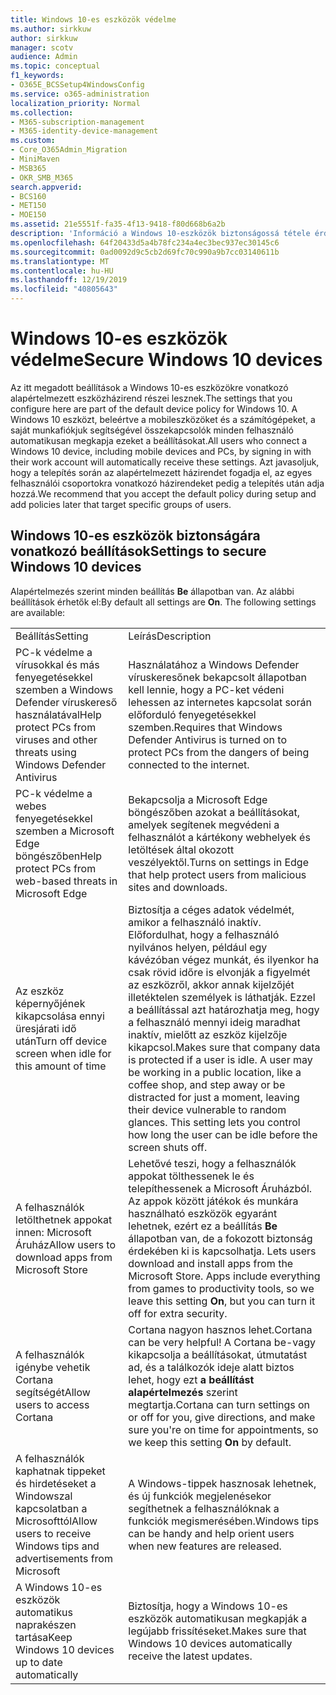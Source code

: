 ```yaml
---
title: Windows 10-es eszközök védelme
ms.author: sirkkuw
author: sirkkuw
manager: scotv
audience: Admin
ms.topic: conceptual
f1_keywords:
- O365E_BCSSetup4WindowsConfig
ms.service: o365-administration
localization_priority: Normal
ms.collection:
- M365-subscription-management
- M365-identity-device-management
ms.custom:
- Core_O365Admin_Migration
- MiniMaven
- MSB365
- OKR_SMB_M365
search.appverid:
- BCS160
- MET150
- MOE150
ms.assetid: 21e5551f-fa35-4f13-9418-f80d668b6a2b
description: 'Információ a Windows 10-eszközök biztonságossá tétele érdekében használt alapértelmezett és egyéb beállításokról. '
ms.openlocfilehash: 64f20433d5a4b78fc234a4ec3bec937ec30145c6
ms.sourcegitcommit: 0ad0092d9c5cb2d69fc70c990a9b7cc03140611b
ms.translationtype: MT
ms.contentlocale: hu-HU
ms.lasthandoff: 12/19/2019
ms.locfileid: "40805643"
---
```

# <a name="secure-windows-10-devices"></a><span data-ttu-id="e0d2e-103">Windows 10-es eszközök védelme</span><span class="sxs-lookup"><span data-stu-id="e0d2e-103">Secure Windows 10 devices</span></span>

<span data-ttu-id="e0d2e-104">Az itt megadott beállítások a Windows 10-es eszközökre vonatkozó alapértelmezett eszközházirend részei lesznek.</span><span class="sxs-lookup"><span data-stu-id="e0d2e-104">The settings that you configure here are part of the default device policy for Windows 10.</span></span> <span data-ttu-id="e0d2e-105">A Windows 10 eszközt, beleértve a mobileszközöket és a számítógépeket, a saját munkafiókjuk segítségével összekapcsolók minden felhasználó automatikusan megkapja ezeket a beállításokat.</span><span class="sxs-lookup"><span data-stu-id="e0d2e-105">All users who connect a Windows 10 device, including mobile devices and PCs, by signing in with their work account will automatically receive these settings.</span></span> <span data-ttu-id="e0d2e-106">Azt javasoljuk, hogy a telepítés során az alapértelmezett házirendet fogadja el, az egyes felhasználói csoportokra vonatkozó házirendeket pedig a telepítés után adja hozzá.</span><span class="sxs-lookup"><span data-stu-id="e0d2e-106">We recommend that you accept the default policy during setup and add policies later that target specific groups of users.</span></span>
  
## <a name="settings-to-secure-windows-10-devices"></a><span data-ttu-id="e0d2e-107">Windows 10-es eszközök biztonságára vonatkozó beállítások</span><span class="sxs-lookup"><span data-stu-id="e0d2e-107">Settings to secure Windows 10 devices</span></span>

<span data-ttu-id="e0d2e-p102">Alapértelmezés szerint minden beállítás **Be** állapotban van. Az alábbi beállítások érhetők el:</span><span class="sxs-lookup"><span data-stu-id="e0d2e-p102">By default all settings are **On**. The following settings are available:</span></span>
  
|||
|:-----|:-----|
|<span data-ttu-id="e0d2e-110">Beállítás</span><span class="sxs-lookup"><span data-stu-id="e0d2e-110">Setting</span></span>  <br/> |<span data-ttu-id="e0d2e-111">Leírás</span><span class="sxs-lookup"><span data-stu-id="e0d2e-111">Description</span></span>  <br/> |
|<span data-ttu-id="e0d2e-112">PC-k védelme a vírusokkal és más fenyegetésekkel szemben a Windows Defender víruskereső használatával</span><span class="sxs-lookup"><span data-stu-id="e0d2e-112">Help protect PCs from viruses and other threats using Windows Defender Antivirus</span></span>  <br/> |<span data-ttu-id="e0d2e-113">Használatához a Windows Defender víruskeresőnek bekapcsolt állapotban kell lennie, hogy a PC-ket védeni lehessen az internetes kapcsolat során előforduló fenyegetésekkel szemben.</span><span class="sxs-lookup"><span data-stu-id="e0d2e-113">Requires that Windows Defender Antivirus is turned on to protect PCs from the dangers of being connected to the internet.</span></span>  <br/> |
|<span data-ttu-id="e0d2e-114">PC-k védelme a webes fenyegetésekkel szemben a Microsoft Edge böngészőben</span><span class="sxs-lookup"><span data-stu-id="e0d2e-114">Help protect PCs from web-based threats in Microsoft Edge</span></span>  <br/> |<span data-ttu-id="e0d2e-115">Bekapcsolja a Microsoft Edge böngészőben azokat a beállításokat, amelyek segítenek megvédeni a felhasználót a kártékony webhelyek és letöltések által okozott veszélyektől.</span><span class="sxs-lookup"><span data-stu-id="e0d2e-115">Turns on settings in Edge that help protect users from malicious sites and downloads.</span></span>  <br/> |
|<span data-ttu-id="e0d2e-116">Az eszköz képernyőjének kikapcsolása ennyi üresjárati idő után</span><span class="sxs-lookup"><span data-stu-id="e0d2e-116">Turn off device screen when idle for this amount of time</span></span>  <br/> |<span data-ttu-id="e0d2e-p103">Biztosítja a céges adatok védelmét, amikor a felhasználó inaktív. Előfordulhat, hogy a felhasználó nyilvános helyen, például egy kávézóban végez munkát, és ilyenkor ha csak rövid időre is elvonják a figyelmét az eszközről, akkor annak kijelzőjét illetéktelen személyek is láthatják. Ezzel a beállítással azt határozhatja meg, hogy a felhasználó mennyi ideig maradhat inaktív, mielőtt az eszköz kijelzője kikapcsol.</span><span class="sxs-lookup"><span data-stu-id="e0d2e-p103">Makes sure that company data is protected if a user is idle. A user may be working in a public location, like a coffee shop, and step away or be distracted for just a moment, leaving their device vulnerable to random glances. This setting lets you control how long the user can be idle before the screen shuts off.</span></span>  <br/> |
|<span data-ttu-id="e0d2e-120">A felhasználók letölthetnek appokat innen: Microsoft Áruház</span><span class="sxs-lookup"><span data-stu-id="e0d2e-120">Allow users to download apps from Microsoft Store</span></span>  <br/> |<span data-ttu-id="e0d2e-p104">Lehetővé teszi, hogy a felhasználók appokat tölthessenek le és telepíthessenek a Microsoft Áruházból. Az appok között játékok és munkára használható eszközök egyaránt lehetnek, ezért ez a beállítás **Be** állapotban van, de a fokozott biztonság érdekében ki is kapcsolhatja.  </span><span class="sxs-lookup"><span data-stu-id="e0d2e-p104">Lets users download and install apps from the Microsoft Store. Apps include everything from games to productivity tools, so we leave this setting **On**, but you can turn it off for extra security.  </span></span><br/> |
|<span data-ttu-id="e0d2e-123">A felhasználók igénybe vehetik Cortana segítségét</span><span class="sxs-lookup"><span data-stu-id="e0d2e-123">Allow users to access Cortana</span></span>  <br/> |<span data-ttu-id="e0d2e-124">Cortana nagyon hasznos lehet.</span><span class="sxs-lookup"><span data-stu-id="e0d2e-124">Cortana can be very helpful!</span></span> <span data-ttu-id="e0d2e-125">A Cortana be-vagy kikapcsolja a beállításokat, útmutatást ad, és a találkozók ideje alatt biztos lehet, hogy ezt **a beállítást alapértelmezés** szerint megtartja.</span><span class="sxs-lookup"><span data-stu-id="e0d2e-125">Cortana can turn settings on or off for you, give directions, and make sure you're on time for appointments, so we keep this setting **On** by default.</span></span>  <br/> |
|<span data-ttu-id="e0d2e-126">A felhasználók kaphatnak tippeket és hirdetéseket a Windowszal kapcsolatban a Microsofttól</span><span class="sxs-lookup"><span data-stu-id="e0d2e-126">Allow users to receive Windows tips and advertisements from Microsoft</span></span>  <br/> |<span data-ttu-id="e0d2e-127">A Windows-tippek hasznosak lehetnek, és új funkciók megjelenésekor segíthetnek a felhasználóknak a funkciók megismerésében.</span><span class="sxs-lookup"><span data-stu-id="e0d2e-127">Windows tips can be handy and help orient users when new features are released.</span></span>  <br/> |
|<span data-ttu-id="e0d2e-128">A Windows 10-es eszközök automatikus naprakészen tartása</span><span class="sxs-lookup"><span data-stu-id="e0d2e-128">Keep Windows 10 devices up to date automatically</span></span>  <br/> |<span data-ttu-id="e0d2e-129">Biztosítja, hogy a Windows 10-es eszközök automatikusan megkapják a legújabb frissítéseket.</span><span class="sxs-lookup"><span data-stu-id="e0d2e-129">Makes sure that Windows 10 devices automatically receive the latest updates.</span></span>  <br/> |
   

